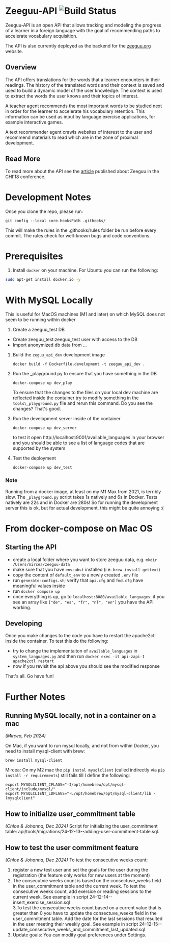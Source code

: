 # Zeeguu-API ![Build Status](https://github.com/zeeguu-ecosystem/Zeeguu-API/actions/workflows/test.yml/badge.svg)

Zeeguu-API is an open API that allows tracking and modeling the progress of a learner in a foreign language with the
goal of recommending paths to accelerate vocabulary acquisition.

The API is also currently deployed as the backend for the [zeeguu.org](https://zeeguu.org) website.

## Overview

The API offers translations for the words that a learner encounters in their readings. The history of the translated
words and their context is saved and used to build a dynamic model of the user knowledge. The context is used to extract
the words the user knows and their topics of interest.

A teacher agent recommends the most important words to be studied next in order for the learner to accelerate his
vocabulary retention. This information can be used as input by language exercise applications, for example interactive
games.

A text recommender agent crawls websites of interest to the user and recommend materials to read which are in the zone
of proximal development.

## Read More

To read more about the API see
the [article](https://www.researchgate.net/publication/322489283_As_We_May_Study_Towards_the_Web_as_a_Personalized_Language_Textbook)
published about Zeeguu in the CHI'18 conference.

# Development Notes

Once you clone the repo, please run:

    git config --local core.hooksPath .githooks/

This will make the rules in the .githooks/rules
folder be run before every commit. The rules
check for well-known bugs and code conventions.

# Prerequisites

1. Install `docker` on your machine. For Ubuntu you can run the following:

```sh
sudo apt-get install docker.io -y
```

# With MySQL Locally

This is useful for MacOS machines (M1 and later) on which MySQL does not seem to be running within docker

1. Create a zeeguu_test DB

- Create zeeguu_test:zeeguu_test user with access to the DB
- Import anonymized db data from ...

1. Build the `zeguu_api_dev` development image

   `docker build -f Dockerfile.development -t zeeguu_api_dev .`

2. Run the \_playground.py to ensure that you have something in the DB

   `docker-compose up dev_play`

   To ensure that the changes to the files on your local dev machine are reflected inside the container try to modify
   something in the `tools\_playground.py` file and rerun this command. Do you see the changes? That's good.

3. Run the development server inside of the container

   `docker-compose up dev_server`

   to test it open http://localhost:9001/available_languages in your browser and you should be able to see a list of
   language codes that are supported by the system

4. Test the deployment

   `docker-compose up dev_test`

### Note

Running from a docker image, at least on my M1 Max from 2021, is terribly slow. The `_playground.py` script takes 1s
natively and 6s in Docker. Tests natively are 22s and in Docker are 280s!
So for running the development server this is ok, but for actual development, this might be quite annoying :(

# From docker-compose on Mac OS

## Starting the API
- create a local folder where you want to store zeeguu data, e.g. `mkdir /Users/mircea/zeeguu-data`
- make sure that you have `envsubst` installed (i.e. `brew install gettext`)
- copy the content of `default_env` to a newly created `.env` file
- run `generate-configs.sh`; verify that `api.cfg` and `fmd.cfg` have meaningful values inside
- run `docker compose up`
- once everything is up, go to `localhost:8080/available_languages`: if you see an array like `["de", "es", "fr", "nl", "en"]` you have the API working.

## Developing 

Once you make changes to the code you have to restart the apache2ctl inside the container. To test this do the following: 

- try to change the implementaiton of `available_languages` in `system_languages.py` and then
  run `docker exec -it api-zapi-1 apache2ctl restart`
- now if you revisit the api above you should see the modified response

That's all. Go have fun!

# Further Notes

## Running MySQL locally, not in a container on a mac

_(Mircea, Feb 2024)_

On Mac, if you want to run mysql locally, and not from within Docker, you need to install mysql-client with brew:

```
brew install mysql-client
```

Mircea: On my M2 mac the `pip instal mysqlclient` (called indirectly via `pip install -r requirements`) still fails till
I define the following:

```
export MYSQLCLIENT_CFLAGS="-I/opt/homebrew/opt/mysql-client/include/mysql/"
export MYSQLCLIENT_LDFLAGS="-L/opt/homebrew/opt/mysql-client/lib -lmysqlclient"
```

## How to initialize user_commitment table 
_(Chloe & Johanna, Dec 2024)_
Script for initializing the user_commitment table: api/tools/migrations/24-12-13--adding-user-commitment-table.sql.

## How to test the user commitment feature
_(Chloe & Johanna, Dec 2024)_
To test the consecutive weeks count:
1. register a new test user and set the goals for the user during the registration (the feature only works for new users at the moment)
2. The consecutvie weeks count is based on the consectuve_weeks field in the user_commitment table and the current week. To test the consecutive weeks count, add exersice or reading sessions to the current week. See example in script 24-12-14--insert_exercise_session.sql  
3.To test the consecutive weeks count based on a current value that is greater than 0 you have to update the consectuve_weeks field in the user_commitment table. Add the date for the last sessions that resulted in the user meeting their weekly goal. See example in script 24-12-15--update_consecutive_weeks_and_commitment_last_updated.sql
4. Update goals: You can modify goal preferences under Settings.
